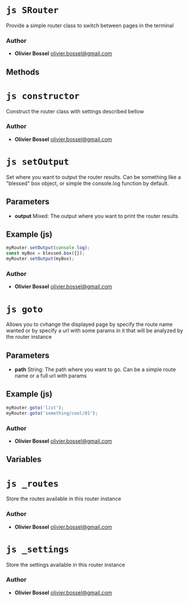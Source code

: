 


<!-- @namespace    sugar.node.terminal -->
<!-- @name    SRouter -->

# ```js SRouter ```


Provide a simple router class to switch between pages in the terminal




### Author
- **Olivier Bossel** <a href="mailto:olivier.bossel@gmail.com">olivier.bossel@gmail.com</a> 


## Methods



<!-- @name    constructor -->

# ```js constructor ```


Construct the router class with settings described bellow




### Author
- **Olivier Bossel** <a href="mailto:olivier.bossel@gmail.com">olivier.bossel@gmail.com</a> 




<!-- @name    setOutput -->

# ```js setOutput ```


Set where you want to output the router results.
Can be something like a "blessed" box object, or simple the console.log function by default.

## Parameters

- **output**  Mixed: The output where you want to print the router results



## Example (js)

```js
myRouter.setOutput(console.log);
const myBox = blessed.box({});
myRouter.setOutput(myBox);
```


### Author
- **Olivier Bossel** <a href="mailto:olivier.bossel@gmail.com">olivier.bossel@gmail.com</a> 




<!-- @name    goto -->

# ```js goto ```


Allows you to cvhange the displayed page by specify the route name wanted or by specify
a url with some params in it that will be analyzed by the router instance

## Parameters

- **path**  String: The path where you want to go. Can be a simple route name or a full url with params



## Example (js)

```js
myRouter.goto('list');
myRouter.goto('something/cool/01');
```


### Author
- **Olivier Bossel** <a href="mailto:olivier.bossel@gmail.com">olivier.bossel@gmail.com</a> 


## Variables



<!-- @name    _routes -->

# ```js _routes ```


Store the routes available in this router instance



### Author
- **Olivier Bossel** <a href="mailto:olivier.bossel@gmail.com">olivier.bossel@gmail.com</a> 




<!-- @name    _settings -->

# ```js _settings ```


Store the settings available in this router instance



### Author
- **Olivier Bossel** <a href="mailto:olivier.bossel@gmail.com">olivier.bossel@gmail.com</a> 


